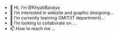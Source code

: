 - 👋 Hi, I’m @KhyatiBaraiya
- 👀 I’m interested in website and graphic designing...
- 🌱 I’m currently learning GMIT(IT department)...
- 💞️ I’m looking to collaborate on ...
- 📫 How to reach me ...

<!---
KhyatiBaraiya/KhyatiBaraiya is a ✨ special ✨ repository because its `README.md` (this file) appears on your GitHub profile.
You can click the Preview link to take a look at your changes.
--->
